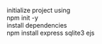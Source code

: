 initialize project using
<br>
npm init -y
<br>
install dependencies
<br>
npm install express sqlite3 ejs
<br>